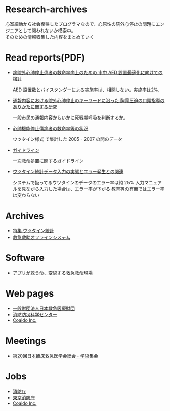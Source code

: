 # Research-archives

心室細動から社会復帰したプログラマなので、心原性の院外心停止の問題にエンジニアとして関われないか模索中。  
そのための情報収集した内容をまとめていく

# Read reports(PDF)

- [病院外心肺停止患者の救命率向上のための
市中 AED 設置最適化に向けての検討](http://fasd.jp/files/lib/3/291/201511131624496806.pdf)

  AED 設置数とバイスタンダーによる実施率は、相関しない。実施率は2%.

- [通報内容における院外心肺停止のキーワードに沿った
胸骨圧迫の口頭指導のありかたに関する研究](http://fasd.jp/files/lib/3/309/201511131709013718.pdf)

  一般市民の通報内容からいかに死戦期呼吸を判断するか。

- [心肺機能停止傷病者の救命率等の状況](http://www.fdma.go.jp/neuter/topics/houdou/h21/2101/210122-1houdou_h.pdf)

  ウツタイン様式 で集計した 2005 - 2007 の間のデータ

- [ガイドライン](http://www.qqzaidan.jp/pdf_5/guideline1_BLS.pdf)

  一次救命処置に関するガイドライン

- [ウツタイン統計データ入力の実態とエラー発生との関連](https://www.jstage.jst.go.jp/article/jsem/19/1/19_52/_pdf)

  システムで扱ってるウツタインのデータのエラー率は約 25%
  入力マニュアルを見ながら入力した場合は、エラー率が下がる
  教育等の有無ではエラー率は変わらない

# Archives

- [特集 ウツタイン統計](http://www.isad.or.jp/cgi-bin/hp/index.cgi?ac1=IB17&ac2=93summer&ac3=5422&Page=hpd_view)
- [救急救助オフラインシステム](http://www.fdma.go.jp/html/data/tuchi1807/pdf/180710san73_s2.pdf)

# Software 

- [アプリが救う命、変貌する救急救命現場](http://mainichi.jp/premier/business/articles/20150703/biz/00m/010/030000c)

# Web pages

- [一般財団法人日本救急医療財団](http://www.qqzaidan.jp/)
- [消防防災科学センター](http://www.isad.or.jp/cgi-bin/hp/index.cgi?ac1=IA20&ac2=&Page=hpd_view)
- [Coaido Inc.](http://www.coaido.com/)

# Meetings

- [第20回日本臨床救急医学会総会・学術集会](http://jsem20.umin.ne.jp/index.html)

# Jobs

- [消防庁](https://www.fdma.go.jp/html/saiyo/h26_saiyou.html)
- [東京消防庁](http://tfd-saiyo.jp/overview/outline/)
- [Coaido Inc.](http://www.coaido.com/recruit)
